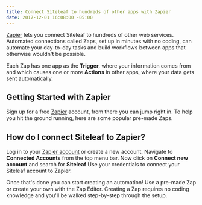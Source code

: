 ```yaml
---
title: Connect Siteleaf to hundreds of other apps with Zapier
date: 2017-12-01 16:08:00 -05:00
---
```


[Zapier](https://zapier.com/zapbook/Siteleaf/) lets you connect Siteleaf to hundreds of other web services. Automated connections called Zaps, set up in minutes with no coding, can automate your day-to-day tasks and build workflows between apps that otherwise wouldn't be possible.

Each Zap has one app as the **Trigger**, where your information comes from and which causes one or more **Actions** in other apps, where your data gets sent automatically. 

## Getting Started with Zapier
Sign up for a free [Zapier](https://zapier.com/zapbook/Siteleaf) account, from there you can jump right in. To help you hit the ground running, here are some popular pre-made Zaps.

<script src="https://zapier.com/zapbook/embed/widget.js?services=Siteleaf&container=true&limit=5,"></script>

## How do I connect Siteleaf to Zapier?

Log in to your [Zapier account](https://zapier.com/sign-up) or create a new account.
Navigate to **Connected Accounts** from the top menu bar. Now click on **Connect new account** and search for **Siteleaf** Use your credentials to connect your Siteleaf account to Zapier.

Once that's done you can start creating an automation! Use a pre-made Zap or create your own with the Zap Editor. Creating a Zap requires no coding knowledge and you'll be walked step-by-step through the setup. 
